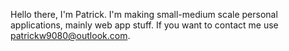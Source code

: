 Hello there, I'm Patrick. I'm making small-medium scale personal applications, mainly web app stuff.
If you want to contact me use patrickw9080@outlook.com.

<!---
Patnonymous/Patnonymous is a ✨ special ✨ repository because its `README.md` (this file) appears on your GitHub profile.
You can click the Preview link to take a look at your changes.
--->
